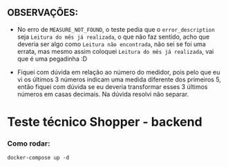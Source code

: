 ## OBSERVAÇÕES:

- No erro de `MEASURE_NOT_FOUND`, o teste pedia que o `error_description` seja `Leitura do mês já realizada`, o que não
  faz sentido, acho que deveria ser algo como `Leitura não encontrada`, não sei se foi uma errata, mas mesmo assim
  coloquei `Leitura do mês já realizada`, vai que é uma pegadinha :D

- Fiquei com dúvida em relação ao número do medidor, pois pelo que eu vi os últimos 3 números indicam uma medida
  diferente
dos primeiros 5, então fiquei com dúvida se eu deveria transformar esses 3 últimos números em casas decimais. Na dúvida
resolvi não separar.

# Teste técnico Shopper - backend

### Como rodar:

```shell
docker-compose up -d
```
